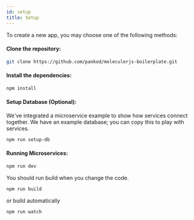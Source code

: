 ```yaml
---
id: setup
title: Setup
---
```

To create a new app, you may choose one of the following methods:
#### Clone the repository:

```sh
git clone https://github.com/pankod/moleculerjs-boilerplate.git
```


#### Install the dependencies:


```sh
npm install
```

#### Setup Database (Optional):

We've integrated a microservice example to show how services connect together. We have an example database; you can copy this to play with services.

```sh
npm run setup-db
```

#### Running Microservices:

 ```sh
 npm run dev
 ```

You should run build when you change the code.

```sh
npm run build
```
or build automatically

```
npm run watch
```





